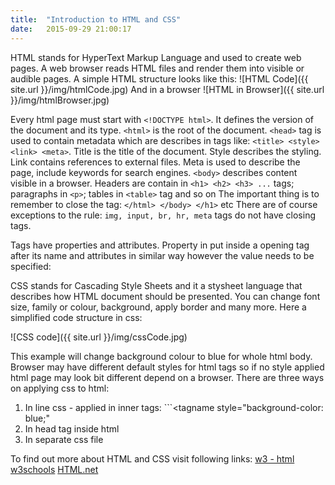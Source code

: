 ```yaml
---
title:  "Introduction to HTML and CSS"
date:   2015-09-29 21:00:17
---
```


HTML stands for HyperText Markup Language and used to create web pages. A web browser reads HTML files and render them into visible or audible pages.
A simple HTML structure looks like this:
![HTML Code]({{ site.url }}/img/htmlCode.jpg)
And in a browser
![HTML in Browser]({{ site.url }}/img/htmlBrowser.jpg)

Every html page must start with ```<!DOCTYPE html>```. It defines the version of the document and its type.
```<html>``` is the root of the document.
```<head>``` tag is used to contain metadata which are describes in tags like: ```<title> <style> <link> <meta>```.
Title is the title of the document.
Style describes the styling.
Link contains references to external files.
Meta is used to describe the page, include keywords for search engines.
```<body>``` describes content visible in a browser.
Headers are contain in ```<h1> <h2> <h3> ...``` tags; paragraphs in ```<p>```; tables in ```<table>``` tag and so on
The important thing is to remember to close the tag: ```</html> </body> </h1>``` etc
There are of course exceptions to the rule: ```img, input, br, hr, meta``` tags do not have closing tags.

Tags have properties and attributes. Property in put inside a opening tag after its name and attributes in similar way however the value needs to be specified:
<tagname property attribute="value"></tagname>


CSS stands for Cascading Style Sheets and it a stysheet language that describes how HTML document should be presented. You can change font size, family or colour, background, apply border and many more.
Here a simplified code structure in css:

![CSS code]({{ site.url }}/img/cssCode.jpg)

This example will change background colour to blue for whole html body.
Browser may have different default styles for html tags so if no style applied html page may look bit different depend on a browser.
There are three ways on applying css to html:
1. In line css - applied in inner tags: ```<tagname style="background-color: blue;"
2. In head tag inside html <style></style>
3. In separate css file

To find out more about HTML and CSS visit following links:
[w3 - html](http://www.w3.org/TR/html/)
[w3schools](http://www.w3schools.com/)
[HTML.net](http://html.net/)
